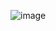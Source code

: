 
![image](https://user-images.githubusercontent.com/77779003/174353027-cbb122dc-bab7-495a-a9cc-489e7301fc84.png)
